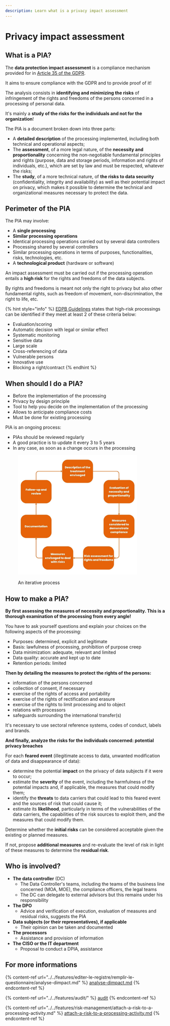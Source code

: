 ```yaml
---
description: Learn what is a privacy impact assessment
---
```


# Privacy impact assessment

## What is a PIA?

The **data protection impact assessment** is a compliance mechanism provided for in [Article 35 of the GDPR](https://eur-lex.europa.eu/eli/reg/2016/679/oj#d1e3546-1-1).&#x20;

It aims to ensure compliance with the GDPR and to provide proof of it!&#x20;

The analysis consists in **identifying and minimizing the risks** of infringement of the rights and freedoms of the persons concerned in a processing of personal data.&#x20;

It's mainly a **study of the risks for the individuals and not for the organization**!&#x20;

The PIA is a document broken down into three parts:&#x20;

* A **detailed description** of the processing implemented, including both technical and operational aspects;&#x20;
* The **assessment**, of a more legal nature, of the **necessity and proportionality** concerning the non-negotiable fundamental principles and rights (purpose, data and storage periods, information and rights of individuals, etc.), which are set by law and must be respected, whatever the risks;&#x20;
* The **study**, of a more technical nature, of **the risks to data security** (confidentiality, integrity and availability) as well as their potential impact on privacy, which makes it possible to determine the technical and organizational measures necessary to protect the data.

## Perimeter of the PIA

The PIA may involve:&#x20;

* A **single processing**
* **Similar processing operations**&#x20;
* Identical processing operations carried out by several data controllers&#x20;
* Processing shared by several controllers&#x20;
* Similar processing operations in terms of purposes, functionalities, risks, technologies, etc.&#x20;
* A **technological product** (hardware or software)

An impact assessment must be carried out if the processing operation entails a **high risk** for the rights and freedoms of the data subjects.&#x20;

By rights and freedoms is meant not only the right to privacy but also other fundamental rights, such as freedom of movement, non-discrimination, the right to life, etc.

{% hint style="info" %}
[EDPB Guidelines](https://edpb.europa.eu/) states that high-risk processings can be identified if they meet at least 2 of these criteria below:&#x20;

* Evaluation/scoring&#x20;
* Automatic decision with legal or similar effect&#x20;
* Systematic monitoring&#x20;
* Sensitive data&#x20;
* Large scale&#x20;
* Cross-referencing of data&#x20;
* Vulnerable persons&#x20;
* Innovative use&#x20;
* Blocking a right/contract&#x20;
{% endhint %}

## When should I do a PIA?

* Before the implementation of the processing&#x20;
* Privacy by design principle&#x20;
* Tool to help you decide on the implementation of the processing&#x20;
* Allows to anticipate compliance costs&#x20;
* Must be done for existing processing&#x20;

PIA is an ongoing process:&#x20;

* PIAs should be reviewed regularly&#x20;
* A good practice is to update it every 3 to 5 years&#x20;
* In any case, as soon as a change occurs in the processing

<figure><img src="../../.gitbook/assets/Description of the treatment envisaged-2.jpg" alt="" width="375"><figcaption><p>An iterative process</p></figcaption></figure>

## How to make a PIA?

**By first assessing the measures of necessity and proportionality. This is a thorough examination of the processing from every angle!**&#x20;

You have to ask yourself questions and explain your choices on the following aspects of the processing:

* Purposes: determined, explicit and legitimate&#x20;
* Basis: lawfulness of processing, prohibition of purpose creep&#x20;
* Data minimization: adequate, relevant and limited&#x20;
* Data quality: accurate and kept up to date&#x20;
* Retention periods: limited

**Then by detailing the measures to protect the rights of the persons:**&#x20;

* information of the persons concerned&#x20;
* collection of consent, if necessary&#x20;
* exercise of the rights of access and portability&#x20;
* exercise of the rights of rectification and erasure&#x20;
* exercise of the rights to limit processing and to object&#x20;
* relations with processors&#x20;
* safeguards surrounding the international transfer(s)

It's necessary to use sectoral reference systems, codes of conduct, labels and brands.

**And finally, analyze the risks for the individuals concerned: potential privacy breaches**&#x20;

For each **feared event** (illegitimate access to data, unwanted modification of data and disappearance of data):&#x20;

* determine the potential **impact** on the privacy of data subjects if it were to occur;
* estimate the **severity** of the event, including the harmfulness of the potential impacts and, if applicable, the measures that could modify them;&#x20;
* identify the **threats** to data carriers that could lead to this feared event and the sources of risk that could cause it;&#x20;
* estimate its **likelihood**, particularly in terms of the vulnerabilities of the data carriers, the capabilities of the risk sources to exploit them, and the measures that could modify them.

Determine whether the **initial risks** can be considered acceptable given the existing or planned measures.&#x20;

If not, propose **additional measures** and re-evaluate the level of risk in light of these measures to determine the **residual risk**.

## Who is involved?

* **The data controller** (DC)&#x20;
  * The Data Controller's teams, including the teams of the business line concerned (MOA, MOE), the compliance officers, the legal teams&#x20;
  * The DC can delegate to external advisors but this remains under his responsibility
* **The DPO**&#x20;
  * Advice and verification of execution, evaluation of measures and residual risks, suggests the PIA&#x20;
* **Data subjects (or their representatives), if applicable**&#x20;
  * Their opinion can be taken and documented&#x20;
* **The processors**&#x20;
  * Assistance and provision of information&#x20;
* **The CISO or the IT department**&#x20;
  * Proposal to conduct a DPIA, assistance

## For more informations

{% content-ref url="../../features/editer-le-registre/remplir-le-questionnaire/analyse-dimpact.md" %}
[analyse-dimpact.md](../../features/editer-le-registre/remplir-le-questionnaire/analyse-dimpact.md)
{% endcontent-ref %}

{% content-ref url="../../features/audit/" %}
[audit](../../features/audit/)
{% endcontent-ref %}

{% content-ref url="../../features/risk-management/attach-a-risk-to-a-processing-activity.md" %}
[attach-a-risk-to-a-processing-activity.md](../../features/risk-management/attach-a-risk-to-a-processing-activity.md)
{% endcontent-ref %}
